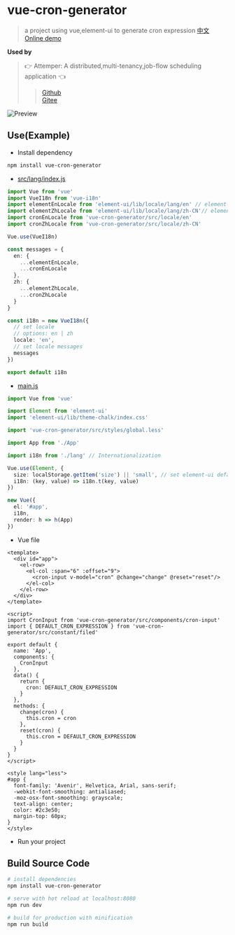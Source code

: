 # vue-cron-generator

> a project using vue,element-ui to generate cron expression [中文](./README_zh_CN.md) [Online demo](https://ldang264.github.io/vue-cron-generator/dist/index.html)  

**Used by**
>👉 Attemper: A distributed,multi-tenancy,job-flow scheduling application 👈
>>[Github](https://github.com/attemper/attemper)  
>>[Gitee](https://gitee.com/attemper/attemper)

![Preview](https://gitee.com/ldang264/vue-cron-generator/raw/master/resources/snapshot.png)

## Use(Example)
- Install dependency
``` bash
npm install vue-cron-generator
```

- [src/lang/index.js](https://github.com/attemper/attemper/blob/master/attemper-admin/src/lang/index.js)  
``` typescript
import Vue from 'vue'
import VueI18n from 'vue-i18n'
import elementEnLocale from 'element-ui/lib/locale/lang/en' // element-ui lang
import elementZhLocale from 'element-ui/lib/locale/lang/zh-CN'// element-ui lang
import cronEnLocale from 'vue-cron-generator/src/locale/en'
import cronZhLocale from 'vue-cron-generator/src/locale/zh-CN'

Vue.use(VueI18n)

const messages = {
  en: {
    ...elementEnLocale,
    ...cronEnLocale
  },
  zh: {
    ...elementZhLocale,
    ...cronZhLocale
  }
}

const i18n = new VueI18n({
  // set locale
  // options: en | zh
  locale: 'en',
  // set locale messages
  messages
})

export default i18n

```

- [main.js](https://github.com/attemper/attemper/blob/master/attemper-admin/src/lang/index.js)  
``` typescript
import Vue from 'vue'

import Element from 'element-ui'
import 'element-ui/lib/theme-chalk/index.css'

import 'vue-cron-generator/src/styles/global.less'

import App from './App'

import i18n from './lang' // Internationalization

Vue.use(Element, {
  size: localStorage.getItem('size') || 'small', // set element-ui default size
  i18n: (key, value) => i18n.t(key, value)
})

new Vue({
  el: '#app',
  i18n,
  render: h => h(App)
})

```

- Vue file

``` vue
<template>
  <div id="app">
    <el-row>
      <el-col :span="6" :offset="9">
        <cron-input v-model="cron" @change="change" @reset="reset"/>
      </el-col>
    </el-row>
  </div>
</template>

<script>
import CronInput from 'vue-cron-generator/src/components/cron-input'
import { DEFAULT_CRON_EXPRESSION } from 'vue-cron-generator/src/constant/filed'

export default {
  name: 'App',
  components: {
    CronInput
  },
  data() {
    return {
      cron: DEFAULT_CRON_EXPRESSION
    }
  },
  methods: {
    change(cron) {
      this.cron = cron
    },
    reset(cron) {
      this.cron = DEFAULT_CRON_EXPRESSION
    }
  }
}
</script>

<style lang="less">
#app {
  font-family: 'Avenir', Helvetica, Arial, sans-serif;
  -webkit-font-smoothing: antialiased;
  -moz-osx-font-smoothing: grayscale;
  text-align: center;
  color: #2c3e50;
  margin-top: 60px;
}
</style>

```

- Run your project

## Build Source Code

``` bash
# install dependencies
npm install vue-cron-generator

# serve with hot reload at localhost:8080
npm run dev

# build for production with minification
npm run build
```
